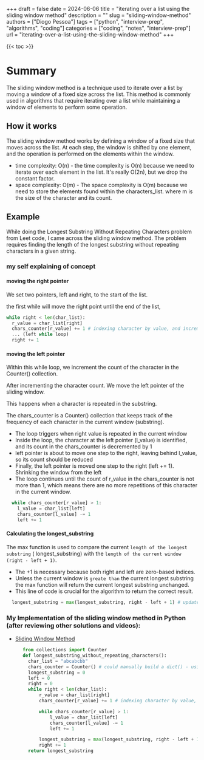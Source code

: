 +++
draft = false
date = 2024-06-06
title = "iterating over a list using the sliding window method"
description = ""
slug = "sliding-window-method"
authors = ["Diogo Pessoa"]
tags = ["python", "interview-prep", "algorithms", "coding"]
categories = ["coding", "notes", "interview-prep"]
url = "iterating-over-a-list-using-the-sliding-window-method"
+++

{{< toc >}}

# Summary

The sliding window method is a technique used to iterate over a list by moving a window
of a fixed size across the list. This method is commonly used in algorithms that require
iterating over a list while maintaining a window of elements to perform some operation.

## How it works

The sliding window method works by defining a window of a fixed size that moves across
the list.
At each step, the window is shifted by one element, and the operation is performed on
the elements within the window.

- time complexity: O(n) - the time complexity is O(n) because we need to iterate over
  each element in the list. It's really O(2n), but we drop the constant factor.
- space complexity: O(m) - The space complexity is O(m) because we need to store the
  elements found within the characters_list. where m is the size of the character and
  its count.

## Example

While doing the Longest Substring Without Repeating Characters problem from Leet code, I
came across the sliding window method. The problem requires finding the length of the
longest substring without repeating characters in a given string.

### my self explaining of concept

#### moving the right pointer

We set two pointers, left and right, to the start of the list.

the first while will move the right point until the end of the list,

```python
while right < len(char_list):
  r_value = char_list[right]
  chars_counter[r_value] += 1 # indexing character by value, and incrementing
  ... (left while loop)
  right += 1
```

#### moving the left pointer

Within this while loop, we increment the count of the character in the Counter()
collection.

After incrementing the character count. We move the left pointer of the
sliding window.

This happens when a character is repeated in the substring.

The chars_counter is a Counter() collection that
keeps track of the frequency of each character in the current window (substring).

* The loop triggers when right value is repeated in the current window
* Inside the loop, the character at the left pointer (l_value) is
  identified, and its count in the chars_counter is decremented by 1
* left pointer is about to move one step to the right, leaving behind l_value, so its
  count should be reduced
* Finally, the left pointer is moved one step to the right (left += 1). Shrinking the
  window from the left
* The loop continues until the count of r_value in the
  chars_counter is not more than 1, which means there are no more repetitions of this
  character in the current window.

```python
  while chars_counter[r_value] > 1:
    l_value = char_list[left]
    chars_counter[l_value] -= 1
    left += 1
```

#### Calculating the longest_substring

The max function is used to compare the current `length of the longest substring` (
longest_substring) with the `length of the current window (right - left + 1)`.

* The +1 is necessary because both right and left are zero-based
  indices.
* Unless the current window is `greate than` the current longest substring the max
  function will return the current longest substring unchanged.
* This line of code is crucial for the algorithm to return the correct result.

```python
  longest_substring = max(longest_substring, right - left + 1) # update
```

### My Implementation of the sliding window method in Python (after reviewing other solutions and videos):

* [Sliding Window Method](https://github.com/diogo-pessoa/coding-exercises-for-interviews/blob/main/leetCode/longestsubstrings/LongestSubStrings.py)

```python
      from collections import Counter
      def longest_substring_without_repeating_characters():
        char_list = "abcabcbb"
        chars_counter = Counter() # could manually build a dict() - using counter instead.
        longest_substring = 0
        left = 0
        right = 0
        while right < len(char_list):
            r_value = char_list[right]
            chars_counter[r_value] += 1 # indexing character by value, and incrementing

            while chars_counter[r_value] > 1:
                l_value = char_list[left]
                chars_counter[l_value] -= 1
                left += 1

            longest_substring = max(longest_substring, right - left + 1) # update
            right += 1
        return longest_substring

```